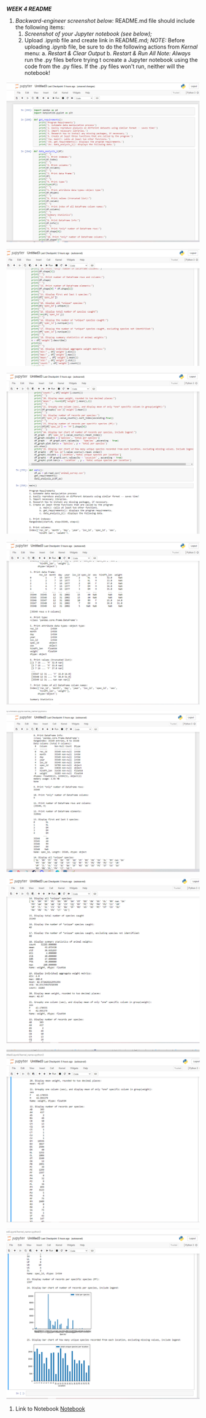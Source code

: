 ***WEEK 4 README***

1. *Backward-engineer screenshot below:* README.md file should include the following items:
    1. *Screenshot of your Jupyter notebook (see below);*
    2. Upload .ipynb file and create link in README.md;
        *NOTE:* Before uploading .ipynb file, be sure to do the following actions from *Kernal* menu:
            a. *Restart & Clear Output*
            b. *Restart & Run All*
    *Note: Always* run the .py files before trying t ocreate a Jupyter notebook using the code from the .py files. If the .py files won't run, neither will the notebook!
    
![jupyter screenshot1](img/DISweek4shot1.png)    

![jupyter screenshot2](img/DISweek4shot2.png)  

![jupyter screenshot3](img/DISweek4shot3.png) 

![jupyter screenshot4](img/DISweek4shot4.png)  

![jupyter screenshot4](img/DISweek4shot5.png)  

![jupyter screenshot4](img/DISweek4shot6.png) 

![jupyter screenshot4](img/DISweek4shot7.png) 

![jupyter screenshot4](img/DISweek4shot8.png) 

1. Link to Notebook
[Notebook](documents/DISweek4.ipynb "Week 4 notebook") 